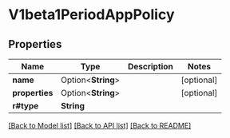 # V1beta1PeriodAppPolicy

## Properties

Name | Type | Description | Notes
------------ | ------------- | ------------- | -------------
**name** | Option<**String**> |  | [optional]
**properties** | Option<**String**> |  | [optional]
**r#type** | **String** |  | 

[[Back to Model list]](../README.md#documentation-for-models) [[Back to API list]](../README.md#documentation-for-api-endpoints) [[Back to README]](../README.md)


